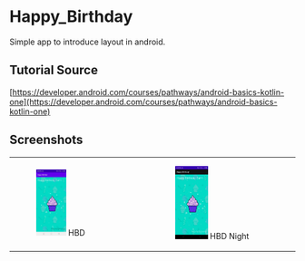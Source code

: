 # Happy_Birthday
Simple app to introduce layout in android.

## Tutorial Source
[https://developer.android.com/courses/pathways/android-basics-kotlin-one](https://developer.android.com/courses/pathways/android-basics-kotlin-one)

## Screenshots

<table>
    <tr>
        <td>
            <figure>
                <img src="./screenshots/hbd.jpg" width="35%" height="35%" alt="Splash"/>
                <figure-caption>HBD</figure-caption>
            </figure>
        </td>
        <td>
            <figure>
                <img src="./screenshots/hbd_dark.jpg" width="35%" height="35%" alt="Splash Night"/>
                <figure-caption>HBD Night</figure-caption>
            </figure>
        </td>
    </tr>
</table>